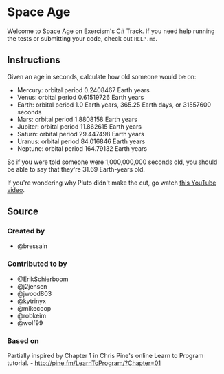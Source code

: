 # Space Age

Welcome to Space Age on Exercism's C# Track.
If you need help running the tests or submitting your code, check out `HELP.md`.

## Instructions

Given an age in seconds, calculate how old someone would be on:

- Mercury: orbital period 0.2408467 Earth years
- Venus: orbital period 0.61519726 Earth years
- Earth: orbital period 1.0 Earth years, 365.25 Earth days, or 31557600 seconds
- Mars: orbital period 1.8808158 Earth years
- Jupiter: orbital period 11.862615 Earth years
- Saturn: orbital period 29.447498 Earth years
- Uranus: orbital period 84.016846 Earth years
- Neptune: orbital period 164.79132 Earth years

So if you were told someone were 1,000,000,000 seconds old, you should
be able to say that they're 31.69 Earth-years old.

If you're wondering why Pluto didn't make the cut, go watch [this
YouTube video](http://www.youtube.com/watch?v=Z_2gbGXzFbs).

## Source

### Created by

- @bressain

### Contributed to by

- @ErikSchierboom
- @j2jensen
- @jwood803
- @kytrinyx
- @mikecoop
- @robkeim
- @wolf99

### Based on

Partially inspired by Chapter 1 in Chris Pine's online Learn to Program tutorial. - http://pine.fm/LearnToProgram/?Chapter=01